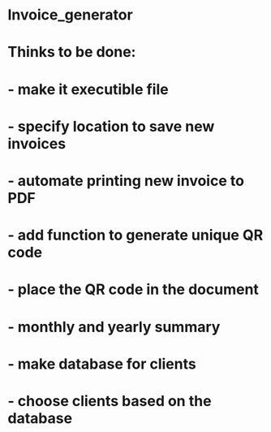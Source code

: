 # Invoice_generator
# Thinks to be done:
# - make it executible file
# - specify location to save new invoices
# - automate printing new invoice to PDF
# - add function to generate unique QR code
# - place the QR code in the document
# - monthly and yearly summary
# 
# - make database for clients
# - choose clients based on the database